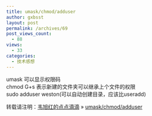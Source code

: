 ```yaml
---
title: umask/chmod/adduser
author: gxbsst
layout: post
permalink: /archives/69
post_views_count:
  - 88
views:
  - 33
categories:
  - 技术感想
---
```

umask 可以显示权限码  
chmod G+s 表示新建的文件夹可以继承上个文件的权限  
sudo adduser weston(可以自动创建目录，应该比useradd)

转载请注明：[韦旭红的点点滴滴][1] &raquo; [umask/chmod/adduser][2]

 [1]: http://www.weixuhong.com
 [2]: http://www.weixuhong.com/archives/69
